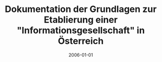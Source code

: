 ---
abstract: ''
authors:
- Johann Eisner
date: '2006-01-01'
featured: false
links:
- name: Publik
  url: https://publik.tuwien.ac.at/showentry.php?ID=140863&lang=2
publication_types:
- '7'
publishDate: '2006-01-01'
title: Dokumentation der Grundlagen zur Etablierung einer "Informationsgesellschaft"
  in Österreich
url_pdf: ''
---